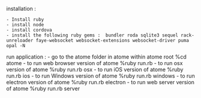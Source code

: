installation : 

	- Install ruby
	- install node
	- install cordova
	- install the following ruby gems :  bundler roda sqlite3 sequel rack-unreloader faye-websocket websocket-extensions websocket-driver puma opal -N

run  application : 
	- go to the atome folder in atome within atome root
	%cd atome
	- to run web browser version of atome
	%ruby run.rb 
	- to run osx version of atome
	%ruby run.rb osx
	- to run iOS version of atome
	%ruby run.rb ios
	- to run Windows version of atome
	%ruby run.rb windows
	- to run electron version of atome
	%ruby run.rb electron
	- to run web server version of atome
	%ruby run.rb server
